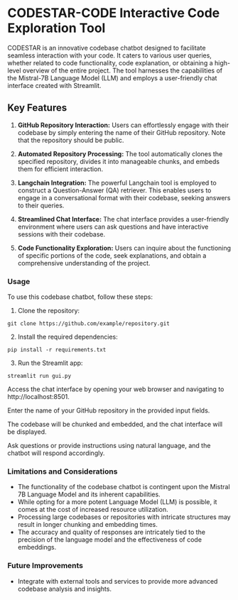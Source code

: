 # CODESTAR-CODE Interactive Code Exploration Tool

CODESTAR is an innovative codebase chatbot designed to facilitate seamless interaction with your code. It caters to various user queries, whether related to code functionality, code explanation, or obtaining a high-level overview of the entire project. The tool harnesses the capabilities of the Mistral-7B Language Model (LLM) and employs a user-friendly chat interface created with Streamlit.

## Key Features

1. **GitHub Repository Interaction:** Users can effortlessly engage with their codebase by simply entering the name of their GitHub repository. Note that the repository should be public.

2. **Automated Repository Processing:** The tool automatically clones the specified repository, divides it into manageable chunks, and embeds them for efficient interaction.

3. **Langchain Integration:** The powerful Langchain tool is employed to construct a Question-Answer (QA) retriever. This enables users to engage in a conversational format with their codebase, seeking answers to their queries.

4. **Streamlined Chat Interface:** The chat interface provides a user-friendly environment where users can ask questions and have interactive sessions with their codebase.

5. **Code Functionality Exploration:** Users can inquire about the functioning of specific portions of the code, seek explanations, and obtain a comprehensive understanding of the project.

### Usage

To use this codebase chatbot, follow these steps:

1. Clone the repository:

`git clone https://github.com/example/repository.git`

2. Install the required dependencies:

`pip install -r requirements.txt`

3. Run the Streamlit app:

`streamlit run gui.py`

Access the chat interface by opening your web browser and navigating to http://localhost:8501.

Enter the name of your GitHub repository in the provided input fields.

The codebase will be chunked and embedded, and the chat interface will be displayed.

Ask questions or provide instructions using natural language, and the chatbot will respond accordingly.

### Limitations and Considerations

- The functionality of the codebase chatbot is contingent upon the Mistral 7B Language Model and its inherent capabilities.
- While opting for a more potent Language Model (LLM) is possible, it comes at the cost of increased resource utilization.
- Processing large codebases or repositories with intricate structures may result in longer chunking and embedding times.
- The accuracy and quality of responses are intricately tied to the precision of the language model and the effectiveness of code embeddings.

### Future Improvements

- Integrate with external tools and services to provide more advanced codebase analysis and insights.
